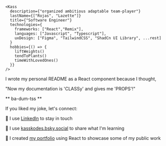 ```
<Kass
  description={"organized ambitious adaptable team-player"}
  lastName={["Rojas", "Lazette"]}
  title={"Software Engineer"}
  technologies={
    frameworks: ["React","Remix"],
    languages: ["Javascript", "Typescript"],
    uxDesign: ["Figma", "TailwindCSS", "ShadCn UI Library", ...rest]
  }
  hobbies={() => {
    liftWeights()
    tendToPlants()
    timeWithLovedOnes()
  }}
/>
```
  
I wrote my personal README as a React component because I thought,

"Now my documentation is 'CLASSy' and gives me 'PROPS'!"

** ba-dum-tss **

If you liked my joke, let's connect:

🔗 I use [LinkedIn](https://www.linkedin.com/in/ikassandrarojas/) to stay in touch

🦋 I use [kasskodes.bsky.social](https://bsky.app/profile/kasskodes.bsky.social) to share what I'm learning

💼 I created [my portfolio](https://kassrojas.github.io/kass-portfolio-react/) using React to showcase some of my public work
